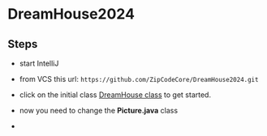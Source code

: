# DreamHouse2024

## Steps
- start IntelliJ
- from VCS this url: `https://github.com/ZipCodeCore/DreamHouse2024.git`
- click on the initial class [DreamHouse class](src/main/java/rocks/zipcode/dreamhouse/DreamHouse.java) to get started.

- now you need to change the **Picture.java** class
- 